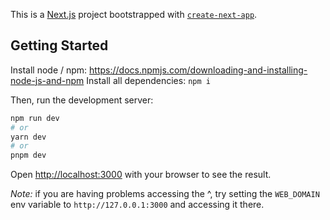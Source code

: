 <!-- spectra_METADATA={"link": "https://github.com/spectra-ai/spectra/blob/main/web/README.md"} -->

This is a [Next.js](https://nextjs.org/) project bootstrapped with [`create-next-app`](https://github.com/vercel/next.js/tree/canary/packages/create-next-app).

## Getting Started

Install node / npm: https://docs.npmjs.com/downloading-and-installing-node-js-and-npm
Install all dependencies: `npm i`

Then, run the development server:

```bash
npm run dev
# or
yarn dev
# or
pnpm dev
```

Open [http://localhost:3000](http://localhost:3000) with your browser to see the result.

_Note:_ if you are having problems accessing the ^, try setting the `WEB_DOMAIN` env variable to
`http://127.0.0.1:3000` and accessing it there.
